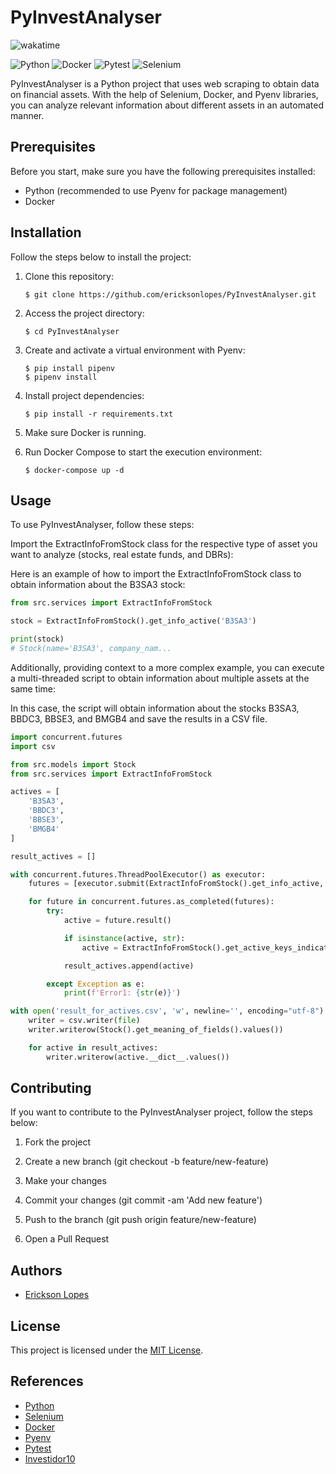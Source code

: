 # PyInvestAnalyser

![wakatime](https://wakatime.com/badge/user/541772df-f19f-4145-a40c-cf7ffac73ea5/project/5bfa867f-031e-4498-bdf3-a918ec816f88.svg)

![Python](https://img.shields.io/badge/-Python-3776AB?&logo=Python&logoColor=FFFFFF)
![Docker](https://img.shields.io/badge/-Docker-2496ED?&logo=Docker&logoColor=FFFFFF)
![Pytest](https://img.shields.io/badge/-Pytest-0A9EDC?&logo=Pytest&logoColor=FFFFFF)
![Selenium](https://img.shields.io/badge/-Selenium-43B02A?&logo=Selenium&logoColor=FFFFFF)

[//]: # (![FastAPI]&#40;https://img.shields.io/badge/-FastAPI-009688?&logo=FastAPI&logoColor=FFFFFF&#41;)

[//]: # (![Redis]&#40;https://img.shields.io/badge/-Redis-DC382D?&logo=Redis&logoColor=FFFFFF&#41;)

[//]: # (![Gunicorn]&#40;https://img.shields.io/badge/-Gunicorn-499848?&logo=gunicorn&logoColor=FFFFFF&#41;)

PyInvestAnalyser is a Python project that uses web scraping to obtain data on financial assets. With the help of
Selenium, Docker, and Pyenv libraries, you can analyze relevant information about different assets in an automated
manner.

## Prerequisites

Before you start, make sure you have the following prerequisites installed:

- Python (recommended to use Pyenv for package management)
- Docker

## Installation

Follow the steps below to install the project:

1. Clone this repository:

   ```
   $ git clone https://github.com/ericksonlopes/PyInvestAnalyser.git
   ```

2. Access the project directory:

   ```
   $ cd PyInvestAnalyser
   ```

3. Create and activate a virtual environment with Pyenv:

   ```
   $ pip install pipenv
   $ pipenv install
   ```

4. Install project dependencies:

   ```
   $ pip install -r requirements.txt
   ```

5. Make sure Docker is running.
6. Run Docker Compose to start the execution environment:

   ```
   $ docker-compose up -d
   ```

## Usage

To use PyInvestAnalyser, follow these steps:

Import the ExtractInfoFromStock class for the respective type of asset you want to analyze (stocks, real estate funds,
and DBRs):

Here is an example of how to import the ExtractInfoFromStock class to obtain information about the B3SA3 stock:

```python
from src.services import ExtractInfoFromStock

stock = ExtractInfoFromStock().get_info_active('B3SA3')

print(stock)
# Stock(name='B3SA3', company_nam...
```

Additionally, providing context to a more complex example, you can execute a multi-threaded script to obtain information
about multiple assets at the same time:

In this case, the script will obtain information about the stocks B3SA3, BBDC3, BBSE3, and BMGB4 and save the results in
a CSV file.

```python
import concurrent.futures
import csv

from src.models import Stock
from src.services import ExtractInfoFromStock

actives = [
    'B3SA3',
    'BBDC3',
    'BBSE3',
    'BMGB4'
]

result_actives = []

with concurrent.futures.ThreadPoolExecutor() as executor:
    futures = [executor.submit(ExtractInfoFromStock().get_info_active, active) for active in actives]

    for future in concurrent.futures.as_completed(futures):
        try:
            active = future.result()

            if isinstance(active, str):
                active = ExtractInfoFromStock().get_active_keys_indicators(active)

            result_actives.append(active)

        except Exception as e:
            print(f'Error1: {str(e)}')

with open('result_for_actives.csv', 'w', newline='', encoding="utf-8") as file:
    writer = csv.writer(file)
    writer.writerow(Stock().get_meaning_of_fields().values())

    for active in result_actives:
        writer.writerow(active.__dict__.values())
```

## Contributing

If you want to contribute to the PyInvestAnalyser project, follow the steps below:

1. Fork the project

2. Create a new branch (git checkout -b feature/new-feature)

3. Make your changes

4. Commit your changes (git commit -am 'Add new feature')

5. Push to the branch (git push origin feature/new-feature)

6. Open a Pull Request

## Authors

- [Erickson Lopes](<https://www.linkedin.com/in/ericksonlopes/>)

## License

This project is licensed under the [MIT License](https://opensource.org/licenses/MIT).

## References

- [Python](https://www.python.org/)
- [Selenium](https://www.selenium.dev/)
- [Docker](https://www.docker.com/)
- [Pyenv](https://pypi.org/project/pyenv/)
- [Pytest](https://docs.pytest.org/)
- [Investidor10](https://investidor10.com.br)
